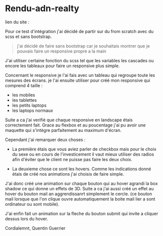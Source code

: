 # Rendu-adn-realty

lien du site : 

Pour ce test d'intégration j'ai décidé de partir sur du from scratch avec du scss et sans bootstrap.

>j'ai décidé de faire sans bootstrap car je souhaitais montrer que je pouvais faire un responsive propre a la main

J'ai utiliser certaine fonction du scss tel que les variables les cascades ou encore les tableaux pour faire un responsive plus simple.

Concernant le responsive je l'ai fais avec un tableau qui regroupe toute les mesures des écrans.
je l'ai ensuite utiliser pour créé mon responsive qui comprend 4 taille : 

- les mobiles
- les tablettes
- les petits laptops
- les laptops normaux


Suite a ca j'ai verifié que chaque responsive en landscape étais correctement fait. 
Grace au flexbox et au poucentage j'ai pu avoir une maquette qui s'intègre parfaitement au maximum d'écran.

Cependant j'ai remarquer deux choses : 

- La première étais que vous aviez parler de checkbox mais pour le choix du sexe ou en cours de l'investicement il vaut mieux utiliser des radios afin d'éviter que le client ne puisse pas faire les deux choix.

- La deuxieme chose ce sont les hovers. Comme les indications donné  étais de créé nos animations j'ai choisis de faire simple.

J'ai donc créé une animation sur chaque bouton qui au hover agrandi la box shadow ce qui donne un effets de 3D.
Suite a ca j'ai aussi créé un effet au hover du bouton mail an aggrendissanrt simplement le cercle. (ce bouton mail lorsque que l'on clique ouvre automatiquement la boite mail lier a sont ordinateur ou sont mobile).

J'ai enfin fait un animation sur la fleche du bouton submit qui invite a cliquer dessus lors du hover.

Cordialemnt, 
Quentin Guerrier
